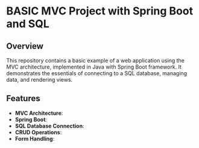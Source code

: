 # BASIC MVC Project with Spring Boot and SQL

## Overview

This repository contains a basic example of a web application
using the MVC architecture, implemented in Java with Spring Boot framework. 
It demonstrates the essentials of connecting to a SQL database, managing data, and rendering views.

## Features

- **MVC Architecture**:
- **Spring Boot**: 
- **SQL Database Connection**:
- **CRUD Operations**: 
- **Form Handling**: 




